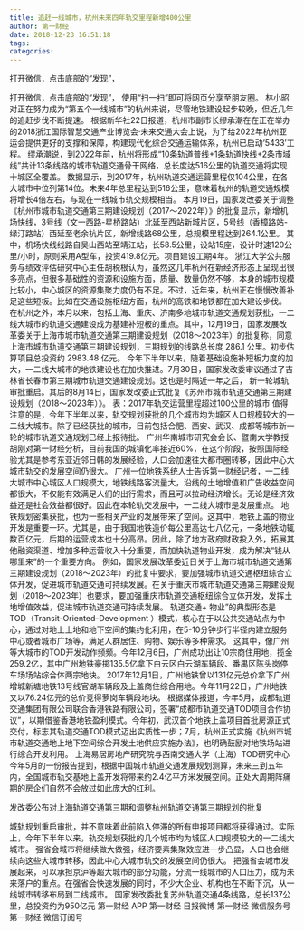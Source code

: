 ```yaml
---
title: 追赶一线城市，杭州未来四年轨交里程新增400公里
author: 第一财经
date: 2018-12-23 16:51:18
tags: 
categories: 
---
```

打开微信，点击底部的“发现”，
<!-- more -->
打开微信，点击底部的“发现”，
使用“扫一扫”即可将网页分享至朋友圈。
林小昭
对正在努力成为“第五个一线城市”的杭州来说，尽管地铁建设起步较晚，但近几年的追赶步伐不断提速。
根据新华社22日报道，杭州市副市长缪承潮在在正在举办的2018浙江国际智慧交通产业博览会·未来交通大会上说，为了给2022年杭州亚运会提供更好的支撑和保障，构建现代化综合交通运输体系，杭州已启动‘5433’工程。
缪承潮说，到2022年前，杭州将形成“10条轨道普线+1条轨道快线+2条市域线”共计13条线路的城市轨道交通骨干网络，总长度达516公里的轨道交通将实现十城区全覆盖。
数据显示，到2017年，杭州轨道交通运营里程仅104公里，在各大城市中位列第14位。未来4年总里程达到516公里，意味着杭州的轨道交通规模将增长4倍左右，与现在一线城市轨交规模相当。
本月19日，国家发改委关于调整《杭州市城市轨道交通第三期建设规划（2017～2022年）》的批复显示，新增机场快线，3号线（文一西路-星桥路站）北延至西站新城片区，5号线（香樟路站-绿汀路站）西延至老余杭片区，新增线路68公里，总规模里程达到264.1公里。
其中，机场快线线路自吴山西站至靖江站，长58.5公里，设站15座，设计时速120公里/小时，原则采用A型车，投资419.8亿元。项目建设工期4年。
浙江大学公共服务与绩效评估研究中心主任胡税根认为，虽然这几年杭州在新经济形态上呈现出很多亮点，但很多基础性的资源和设施方面，质量、数量仍然不够，本身的城市规模比较小，中心城区的资源集聚力度仍有不足。不过，近年来，杭州正在慢慢改善补足这些短板。比如在交通设施枢纽方面，杭州的高铁和地铁都在加大建设步伐。
在杭州之外，本月以来，包括上海、重庆、济南多地城市轨道交通规划获批，一二线大城市的轨道交通建设成为基建补短板的重点。其中，12月19日，国家发展改革委关于上海市城市轨道交通第三期建设规划（2018～2023年）的批复称，同意上海市城市轨道交通第三期建设规划，三期规划的线路总长度 286.1 公里。初步估算项目总投资约 2983.48 亿元。
今年下半年以来，随着基础设施补短板力度的加大，一二线大城市的地铁建设也在加快推进。7月30日，国家发改委审议通过了吉林省长春市第三期城市轨道交通建设规划。这也是时隔近一年之后， 新一轮城轨审批重启。其后的8月14日，国家发改委正式批复《苏州市城市轨道交通第三期建设规划（2018～2023年）》。
表：2017年轨交运营里程超过100公里的城市
值得注意的是，今年下半年以来，轨交规划获批的几个城市均为城区人口规模较大的一二线大城市。除了已经获批的城市，目前包括合肥、西安、武汉、成都等城市新一轮的城市轨道交通规划已经上报待批。
广州华南城市研究会会长、暨南大学教授胡刚对第一财经分析，目前我国的城镇化率接近60%，在这个阶段，按照国际经验尤其是参考东亚近邻日韩的发展经验，人口会加速往大都市圈转移，因此中心大城市轨交的发展空间仍很大。
广州一位地铁系统人士告诉第一财经记者，一二线大城市中心城区人口规模大，地铁线路客流量大，沿线的土地增值和广告收益空间都很大，不仅能有效满足人们的出行需求，而且可以拉动经济增长。无论是经济效益还是社会效益都很好。因此在本轮轨交发展中，一二线大城市是发展重点。
地铁规划密集获批，也为一些相关产业的发展带来了空间。这其中，地铁上盖的物业开发是重要一环。尤其是，由于我国地铁造价每公里高达七八亿元，一条地铁动辄数百亿元，后期的运营成本也十分高昂。因此，除了地方政府财政投入外，拓展其他融资渠道、增加多种运营收入十分重要，而加快轨道物业开发，成为解决“钱从哪里来”的一个重要方向。
例如，国家发展改革委近日关于上海市城市轨道交通第三期建设规划（2018～2023年）的批复中要求，要加强城市轨道交通枢纽综合立体开发，促进城市轨道交通可持续发展。在关于重庆市城市轨道交通第三期建设规划（2018～2023年）也要求，要加强重庆市轨道交通枢纽综合立体开发，发挥土地增值效益，促进城市轨道交通可持续发展。
轨道交通+ 物业”的典型形态是 TOD（Transit-Oriented-Development ）模式，核心在于以公共交通站点为中心，通过对地上土地和地下空间的集约化利用，在5-10分钟步行半径内建立服务中心或者城市广场等，满足人群居住、购物、娱乐等多种需求。
这其中，像广州等大城市的TOD开发动作频频。今年12月6日，广州成功出让10宗商住用地，揽金259.2亿，其中广州地铁豪掷135.5亿拿下白云区白云湖车辆段、番禺区陈头岗停车场场站综合体两宗地块。
2017年12月1日，广州地铁曾以131亿元总价拿下广州增城新塘地铁13号线官湖车辆段及上盖商住综合用地。今年11月22日，广州地铁又以76.24亿元的总价竞得萝岗车辆段地块。
根据媒体报道，今年5月，成都轨道交通集团有限公司联合香港铁路有限公司，签署“成都市轨道交通TOD项目合作协议”，以期借鉴香港地铁盈利模式。今年初，武汉首个地铁上盖项目首批房源正式交付，标志其轨道交通TOD模式迈出实质性一步；7月，杭州正式实施《杭州市城市轨道交通地上地下空间综合开发土地供应实施办法》，也明确鼓励对地铁场站进行综合开发利用。
上海易居房地产研究院与西南交通大学（上海）TOD研究中心今年5月的一份报告提到，根据中国城市轨道交通发展规划测算，未来三到五年内，全国城市轨交基地上盖开发将带来约2.4亿平方米发展空间。正处大周期阵痛期的房企们自然不会放过如此庞大的红利。
 
 
发改委公布对上海轨道交通第三期和调整杭州轨道交通第三期规划的批复
城轨规划重启审批，并不意味着此前陷入停滞的所有申报项目都将获得通过。实际上，今年下半年以来，轨交规划获批的几个城市均为城区人口规模较大的一二线大城市。
强省会城市将继续做大做强，经济要素集聚效应进一步凸显，人口也会继续向这些大城市转移，因此中心大城市轨交的发展空间仍很大。
把强省会城市发展起来，可以承担京沪等超大城市的部分功能，分流一线城市的人口压力，成为未来落户的重点。在强省会快速发展的同时，不少大企业、机构也在不断下沉，从一线城市转移布局到二线城市。
国家发改委批复苏州轨道交通4条线路，总长137公里，总投资约为950亿元
第一财经
APP
第一财经
日报微博
第一财经
微信服务号
第一财经
微信订阅号
